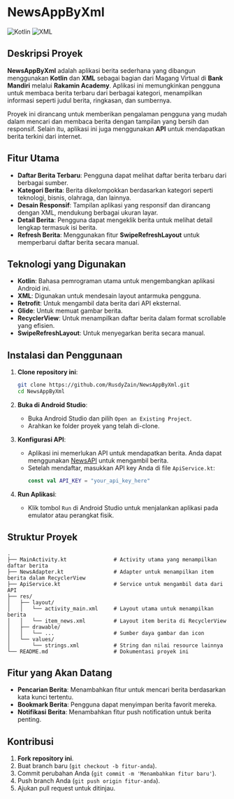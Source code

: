 # NewsAppByXml

![Kotlin](https://img.shields.io/badge/Kotlin-1.5.21-blueviolet.svg)
![XML](https://img.shields.io/badge/XML-Layout-orange.svg)

## Deskripsi Proyek

**NewsAppByXml** adalah aplikasi berita sederhana yang dibangun menggunakan **Kotlin** dan **XML** sebagai bagian dari Magang Virtual di **Bank Mandiri** melalui **Rakamin Academy**. Aplikasi ini memungkinkan pengguna untuk membaca berita terbaru dari berbagai kategori, menampilkan informasi seperti judul berita, ringkasan, dan sumbernya.

Proyek ini dirancang untuk memberikan pengalaman pengguna yang mudah dalam mencari dan membaca berita dengan tampilan yang bersih dan responsif. Selain itu, aplikasi ini juga menggunakan **API** untuk mendapatkan berita terkini dari internet.

## Fitur Utama

- **Daftar Berita Terbaru**: Pengguna dapat melihat daftar berita terbaru dari berbagai sumber.
- **Kategori Berita**: Berita dikelompokkan berdasarkan kategori seperti teknologi, bisnis, olahraga, dan lainnya.
- **Desain Responsif**: Tampilan aplikasi yang responsif dan dirancang dengan XML, mendukung berbagai ukuran layar.
- **Detail Berita**: Pengguna dapat mengeklik berita untuk melihat detail lengkap termasuk isi berita.
- **Refresh Berita**: Menggunakan fitur **SwipeRefreshLayout** untuk memperbarui daftar berita secara manual.

## Teknologi yang Digunakan

- **Kotlin**: Bahasa pemrograman utama untuk mengembangkan aplikasi Android ini.
- **XML**: Digunakan untuk mendesain layout antarmuka pengguna.
- **Retrofit**: Untuk mengambil data berita dari API eksternal.
- **Glide**: Untuk memuat gambar berita.
- **RecyclerView**: Untuk menampilkan daftar berita dalam format scrollable yang efisien.
- **SwipeRefreshLayout**: Untuk menyegarkan berita secara manual.

## Instalasi dan Penggunaan

1. **Clone repository ini**:
   ```bash
   git clone https://github.com/RusdyZain/NewsAppByXml.git
   cd NewsAppByXml
   ```

2. **Buka di Android Studio**:
   - Buka Android Studio dan pilih `Open an Existing Project`.
   - Arahkan ke folder proyek yang telah di-clone.

3. **Konfigurasi API**:
   - Aplikasi ini memerlukan API untuk mendapatkan berita. Anda dapat menggunakan [NewsAPI](https://newsapi.org/) untuk mengambil berita.
   - Setelah mendaftar, masukkan API key Anda di file `ApiService.kt`:
     ```kotlin
     const val API_KEY = "your_api_key_here"
     ```

4. **Run Aplikasi**:
   - Klik tombol `Run` di Android Studio untuk menjalankan aplikasi pada emulator atau perangkat fisik.

## Struktur Proyek

```
.
├── MainActivity.kt               # Activity utama yang menampilkan daftar berita
├── NewsAdapter.kt                # Adapter untuk menampilkan item berita dalam RecyclerView
├── ApiService.kt                 # Service untuk mengambil data dari API
├── res/
│   ├── layout/
│   │   └── activity_main.xml     # Layout utama untuk menampilkan berita
│   │   └── item_news.xml         # Layout item berita di RecyclerView
│   ├── drawable/
│   │   └── ...                   # Sumber daya gambar dan icon
│   └── values/
│       └── strings.xml           # String dan nilai resource lainnya
└── README.md                     # Dokumentasi proyek ini
```

## Fitur yang Akan Datang

- **Pencarian Berita**: Menambahkan fitur untuk mencari berita berdasarkan kata kunci tertentu.
- **Bookmark Berita**: Pengguna dapat menyimpan berita favorit mereka.
- **Notifikasi Berita**: Menambahkan fitur push notification untuk berita penting.

## Kontribusi

1. **Fork repository ini**.
2. Buat branch baru (`git checkout -b fitur-anda`).
3. Commit perubahan Anda (`git commit -m 'Menambahkan fitur baru'`).
4. Push branch Anda (`git push origin fitur-anda`).
5. Ajukan pull request untuk ditinjau.
